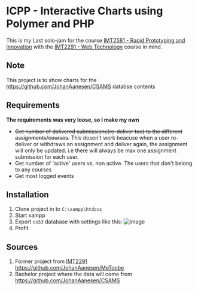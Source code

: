 # ICPP - Interactive Charts using Polymer and PHP 
This is my Last solo-jam for the course [IMT2581 - Rapid Prototyping and Innovation](https://www.ntnu.edu/studies/courses/IMT2581/2018/1#tab=omEmnet) with the [IMT2291 - Web Technology](https://www.ntnu.edu/studies/courses/IMT2291#tab=omEmnet) course in mind.

## Note
This project is to show charts for the https://github.com/JohanAanesen/CSAMS databse contents

## Requirements
**The requirements was very loose, so I make my own** 
* ~~Get number of delivered submissions(re-deliver too) to the different assignments/courses.~~ This dosen't work beacuse when a user re-deliver or withdraws an assignment and deliver again, the assignment will only be updated. i.e there will always be max one assignment submission for each user. 
* Get number of 'active' users vs. non active. The users that don't belong to any courses
* Get most logged events

## Installation
1. Clone project in to `C:\xampp\htdocs`
2. Start xampp
3. Export `cs53` database with settings like this: ![image](https://user-images.githubusercontent.com/32249338/58019361-a4b6b100-7b05-11e9-84c8-2d11bf90b6b7.png)
3. Profit <!-- TODO add more here later -->

## Sources
1. Former project from [IMT2291](https://www.ntnu.edu/studies/courses/IMT2291#tab=omEmnet) https://github.com/JohanAanesen/MeToobe
2. Bachelor project where the data will come from https://github.com/JohanAanesen/CSAMS
